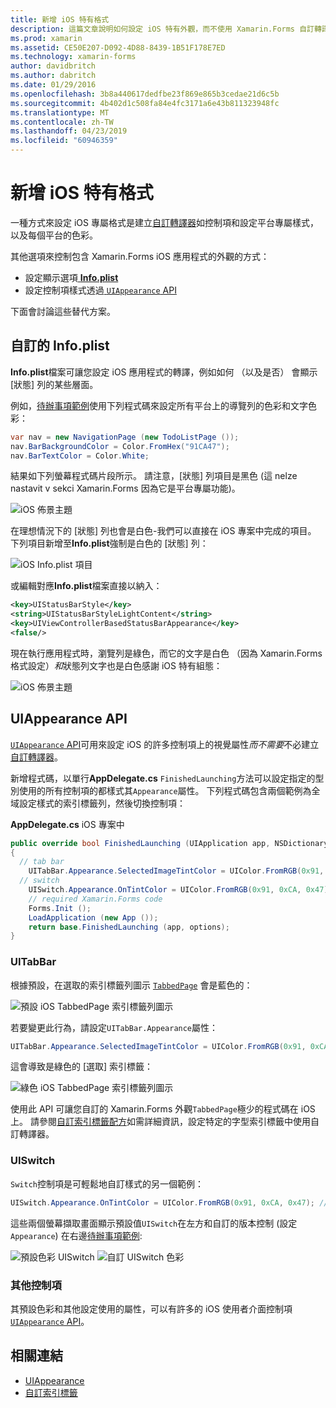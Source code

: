 ```yaml
---
title: 新增 iOS 特有格式
description: 這篇文章說明如何設定 iOS 特有外觀，而不使用 Xamarin.Forms 自訂轉譯器。
ms.prod: xamarin
ms.assetid: CE50E207-D092-4D88-8439-1B51F178E7ED
ms.technology: xamarin-forms
author: davidbritch
ms.author: dabritch
ms.date: 01/29/2016
ms.openlocfilehash: 3b8a440617dedfbe23f869e865b3cedae21d6c5b
ms.sourcegitcommit: 4b402d1c508fa84e4fc3171a6e43b811323948fc
ms.translationtype: MT
ms.contentlocale: zh-TW
ms.lasthandoff: 04/23/2019
ms.locfileid: "60946359"
---
```

# <a name="adding-ios-specific-formatting"></a>新增 iOS 特有格式

一種方式來設定 iOS 專屬格式是建立[自訂轉譯器](~/xamarin-forms/app-fundamentals/custom-renderer/index.md)如控制項和設定平台專屬樣式，以及每個平台的色彩。

其他選項來控制包含 Xamarin.Forms iOS 應用程式的外觀的方式：

* 設定顯示選項[ **Info.plist**](#info-plist)
* 設定控制項樣式透過[ `UIAppearance` API](#uiappearance)

下面會討論這些替代方案。

<a name="info-plist"/>

## <a name="customizing-infoplist"></a>自訂的 Info.plist

**Info.plist**檔案可讓您設定 iOS 應用程式的轉譯，例如如何 （以及是否） 會顯示 [狀態] 列的某些層面。

例如，[待辦事項範例](https://developer.xamarin.com/samples/xamarin-forms/Todo/)使用下列程式碼來設定所有平台上的導覽列的色彩和文字色彩：

```csharp
var nav = new NavigationPage (new TodoListPage ());
nav.BarBackgroundColor = Color.FromHex("91CA47");
nav.BarTextColor = Color.White;
```

結果如下列螢幕程式碼片段所示。 請注意，[狀態] 列項目是黑色 (這 nelze nastavit v sekci Xamarin.Forms 因為它是平台專屬功能)。

![](theme-images/status-default-sml.png "iOS 佈景主題")

在理想情況下的 [狀態] 列也會是白色-我們可以直接在 iOS 專案中完成的項目。 下列項目新增至**Info.plist**強制是白色的 [狀態] 列：

![](theme-images/info-plist.png "iOS Info.plist 項目")

或編輯對應**Info.plist**檔案直接以納入：

```xml
<key>UIStatusBarStyle</key>
<string>UIStatusBarStyleLightContent</string>
<key>UIViewControllerBasedStatusBarAppearance</key>
<false/>
```

現在執行應用程式時，瀏覽列是綠色，而它的文字是白色 （因為 Xamarin.Forms 格式設定）*和*狀態列文字也是白色感謝 iOS 特有組態：

![](theme-images/status-white-sml.png "iOS 佈景主題")

<a name="uiappearance"/>

## <a name="uiappearance-api"></a>UIAppearance API

[ `UIAppearance` API](~/ios/user-interface/ios-ui/introduction-to-the-appearance-api.md)可用來設定 iOS 的許多控制項上的視覺屬性*而不需要*不必建立[自訂轉譯器](~/xamarin-forms/app-fundamentals/custom-renderer/index.md)。

新增程式碼，以單行**AppDelegate.cs** `FinishedLaunching`方法可以設定指定的型別使用的所有控制項的都樣式其`Appearance`屬性。 下列程式碼包含兩個範例為全域設定樣式的索引標籤列，然後切換控制項：

**AppDelegate.cs** iOS 專案中

```csharp
public override bool FinishedLaunching (UIApplication app, NSDictionary options)
{
  // tab bar
    UITabBar.Appearance.SelectedImageTintColor = UIColor.FromRGB(0x91, 0xCA, 0x47); // green
  // switch
    UISwitch.Appearance.OnTintColor = UIColor.FromRGB(0x91, 0xCA, 0x47); // green
    // required Xamarin.Forms code
    Forms.Init ();
    LoadApplication (new App ());
    return base.FinishedLaunching (app, options);
}
```

### <a name="uitabbar"></a>UITabBar

根據預設，在選取的索引標籤列圖示 [`TabbedPage`](~/xamarin-forms/app-fundamentals/navigation/tabbed-page.md)
會是藍色的：

![](theme-images/tabbar-default.png "預設 iOS TabbedPage 索引標籤列圖示")

若要變更此行為，請設定`UITabBar.Appearance`屬性：

```csharp
UITabBar.Appearance.SelectedImageTintColor = UIColor.FromRGB(0x91, 0xCA, 0x47); // green
```

這會導致是綠色的 [選取] 索引標籤：

![](theme-images/tabbar-custom.png "綠色 iOS TabbedPage 索引標籤列圖示")

使用此 API 可讓您自訂的 Xamarin.Forms 外觀`TabbedPage`極少的程式碼在 iOS 上。 請參閱[自訂索引標籤配方](https://github.com/xamarin/recipes/tree/master/Recipes/xamarin-forms/iOS/customize-tabs)如需詳細資訊，設定特定的字型索引標籤中使用自訂轉譯器。

### <a name="uiswitch"></a>UISwitch

`Switch`控制項是可輕鬆地自訂樣式的另一個範例：

```csharp
UISwitch.Appearance.OnTintColor = UIColor.FromRGB(0x91, 0xCA, 0x47); // green
```

這些兩個螢幕擷取畫面顯示預設值`UISwitch`在左方和自訂的版本控制 (設定`Appearance`) 在右邊[待辦事項範例](https://developer.xamarin.com/samples/xamarin-forms/Todo/):

![](theme-images/switch-default.png "預設色彩 UISwitch") ![](theme-images/switch-custom.png "自訂 UISwitch 色彩")

### <a name="other-controls"></a>其他控制項

其預設色彩和其他設定使用的屬性，可以有許多的 iOS 使用者介面控制項[`UIAppearance` API](~/ios/user-interface/ios-ui/introduction-to-the-appearance-api.md)。



## <a name="related-links"></a>相關連結

- [UIAppearance](~/ios/user-interface/ios-ui/introduction-to-the-appearance-api.md)
- [自訂索引標籤](https://github.com/xamarin/recipes/tree/master/Recipes/xamarin-forms/iOS/customize-tabs)
